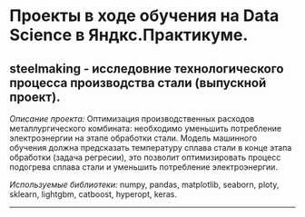 ﻿# Проекты в ходе обучения на Data Science в Яндкс.Практикуме.        
## steelmaking - исследовние технологического процесса производства стали (выпускной проект).

*Описание проекта:*
Оптимизация производственных расходов металлургического комбината: необходимо уменьшить потребление электроэнергии на этапе обработки стали. 
Модель машинного обучения должна предсказать температуру сплава стали в конце этапа обработки (задача регресии), это позволит оптимизировать процесс подогрева сплава стали и уменьшить потребление электроэнергии.

*Используемые библиотеки:*
numpy, pandas, matplotlib, seaborn, ploty, sklearn, lightgbm, catboost, hyperopt, keras.
____
